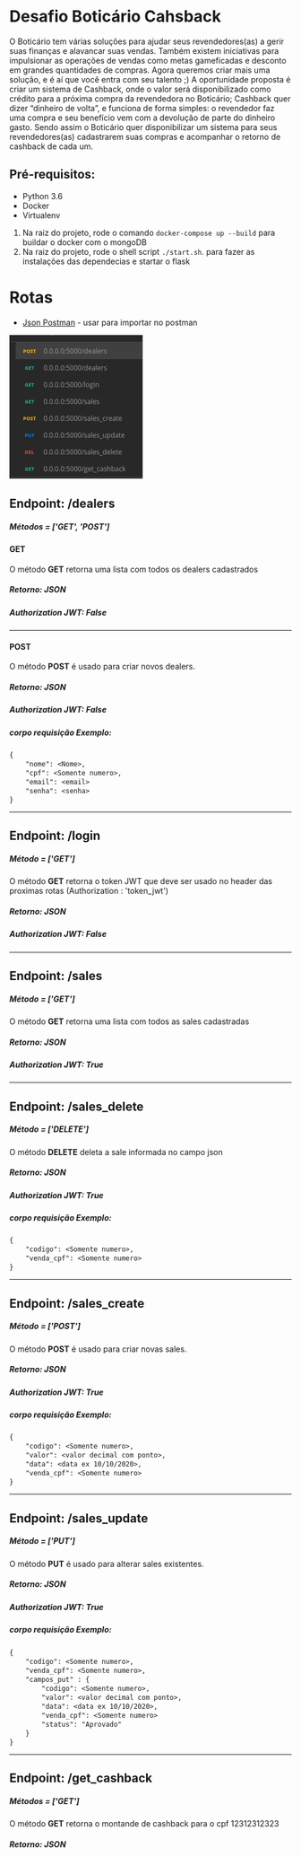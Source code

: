 # Desafio Boticário Cahsback

O Boticário tem várias soluções para ajudar seus revendedores(as) a gerir suas finanças e alavancar
suas vendas. Também existem iniciativas para impulsionar as operações de vendas como metas
gameficadas e desconto em grandes quantidades de compras.
Agora queremos criar mais uma solução, e é aí que você entra com seu talento ;)
A oportunidade proposta é criar um sistema de Cashback, onde o valor será disponibilizado como
crédito para a próxima compra da revendedora no Boticário;
Cashback quer dizer “dinheiro de volta”, e funciona de forma simples: o revendedor faz uma
compra e seu benefício vem com a devolução de parte do dinheiro gasto.
Sendo assim o Boticário quer disponibilizar um sistema para seus revendedores(as) cadastrarem
suas compras e acompanhar o retorno de cashback de cada um.


## Pré-requisitos:
- Python 3.6
- Docker
- Virtualenv

1) Na raiz do projeto, rode o comando `docker-compose up --build` para buildar o docker com o mongoDB
2) Na raiz do projeto, rode o shell script `./start.sh`. para fazer as instalações das dependecias e startar o flask

# Rotas
* [Json Postman](boticario.postman_collection.json) - usar para importar no postman

![Image description](rotas.png)
## Endpoint: /dealers
##### Métodos = ['GET', 'POST']
#### GET
O método **GET** retorna uma lista com todos os dealers cadastrados 
##### Retorno: JSON 
##### Authorization JWT: False

---------

#### POST
O método **POST** é usado para criar novos dealers. 
##### Retorno: JSON 
##### Authorization JWT: False
##### corpo requisição Exemplo:
	{
		"nome": <Nome>,
		"cpf": <Somente numero>,
		"email": <email>
		"senha": <senha>
	}
	
---------

## Endpoint: /login
##### Método = ['GET']
O método **GET** retorna o token JWT que deve ser usado no header das proximas rotas (Authorization : 'token_jwt')
##### Retorno: JSON 
##### Authorization JWT: False 	

---------

## Endpoint: /sales
##### Método = ['GET']
O método **GET** retorna uma lista com todos as sales cadastradas 
##### Retorno: JSON 
##### Authorization JWT: True 

---------

## Endpoint: /sales_delete
##### Método = ['DELETE']
O método **DELETE** deleta a sale informada no campo json 
##### Retorno: JSON 
##### Authorization JWT: True 
##### corpo requisição Exemplo:
	{
        "codigo": <Somente numero>,
        "venda_cpf": <Somente numero>
    }
---------
## Endpoint: /sales_create
##### Método = ['POST']
O método **POST** é usado para criar novas sales. 
##### Retorno: JSON 
##### Authorization JWT: True 
##### corpo requisição Exemplo:
    {
        "codigo": <Somente numero>,
        "valor": <valor decimal com ponto>,
        "data": <data ex 10/10/2020>,
        "venda_cpf": <Somente numero>
    }
---------
## Endpoint: /sales_update
##### Método = ['PUT']
O método **PUT** é usado para alterar sales existentes. 
##### Retorno: JSON 
##### Authorization JWT: True 
##### corpo requisição Exemplo:
    {
        "codigo": <Somente numero>,
        "venda_cpf": <Somente numero>,
        "campos_put" : {
            "codigo": <Somente numero>,
            "valor": <valor decimal com ponto>,
            "data": <data ex 10/10/2020>,
            "venda_cpf": <Somente numero>
            "status": "Aprovado"
        }
    }
---------
## Endpoint: /get_cashback
##### Métodos = ['GET']
O método **GET** retorna o montande de cashback para o cpf 12312312323
##### Retorno: JSON 
 

